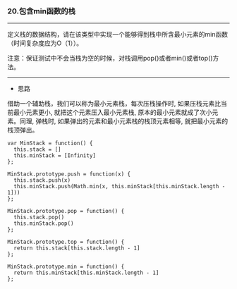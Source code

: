 ### 20.包含min函数的栈

---

定义栈的数据结构，请在该类型中实现一个能够得到栈中所含最小元素的min函数（时间复杂度应为O（1））。

注意：保证测试中不会当栈为空的时候，对栈调用pop()或者min()或者top()方法。

---

* 思路

借助一个辅助栈，我们可以称为最小元素栈，每次压栈操作时, 如果压栈元素比当前最小元素更小, 就把这个元素压入最小元素栈, 原本的最小元素就成了次小元素。同理, 弹栈时, 如果弹出的元素和最小元素栈的栈顶元素相等, 就把最小元素的栈顶弹出。

``` JS
var MinStack = function() {
  this.stack = []
  this.minStack = [Infinity]
};

MinStack.prototype.push = function(x) {
  this.stack.push(x)
  this.minStack.push(Math.min(x, this.minStack[this.minStack.length - 1]))
};

MinStack.prototype.pop = function() {
  this.stack.pop()
  this.minStack.pop()
};

MinStack.prototype.top = function() {
  return this.stack[this.stack.length - 1]
};

MinStack.prototype.min = function() {
  return this.minStack[this.minStack.length - 1]
};
```
